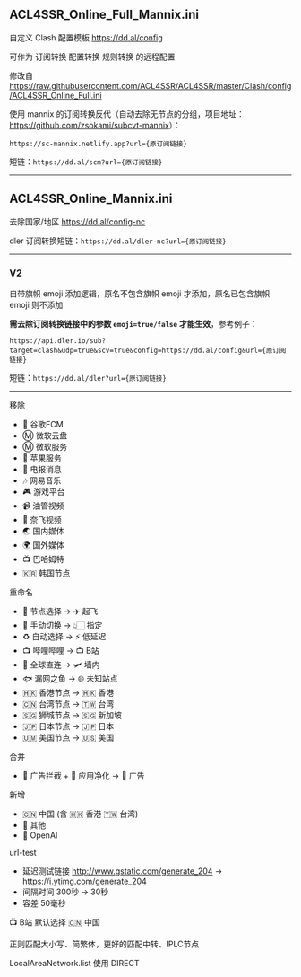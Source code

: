 ## ACL4SSR_Online_Full_Mannix.ini

自定义 Clash 配置模板 https://dd.al/config

可作为 订阅转换 配置转换 规则转换 的远程配置

修改自 https://raw.githubusercontent.com/ACL4SSR/ACL4SSR/master/Clash/config/ACL4SSR_Online_Full.ini

使用 mannix 的订阅转换反代（自动去除无节点的分组，项目地址：<https://github.com/zsokami/subcvt-mannix>）：

`https://sc-mannix.netlify.app?url={原订阅链接}`

短链：`https://dd.al/scm?url={原订阅链接}`

---

## ACL4SSR_Online_Mannix.ini

去除国家/地区 https://dd.al/config-nc

dler 订阅转换短链：`https://dd.al/dler-nc?url={原订阅链接}`

---

### V2

自带旗帜 emoji 添加逻辑，原名不包含旗帜 emoji 才添加，原名已包含旗帜 emoji 则不添加

**需去除订阅转换链接中的参数 `emoji=true/false` 才能生效**，参考例子：

`https://api.dler.io/sub?target=clash&udp=true&scv=true&config=https://dd.al/config&url={原订阅链接}`

短链：`https://dd.al/dler?url={原订阅链接}`

---

移除
- 📢 谷歌FCM
- Ⓜ️ 微软云盘
- Ⓜ️ 微软服务
- 🍎 苹果服务
- 📲 电报消息
- 🎶 网易音乐
- 🎮 游戏平台
- 📹 油管视频
- 🎥 奈飞视频
- 🌏 国内媒体
- 🌍 国外媒体
- 📺 巴哈姆特
- 🇰🇷 韩国节点

重命名
- 🚀 节点选择 -> ✈️ 起飞
- 🚀 手动切换 -> 👆🏻 指定
- ♻️ 自动选择 -> ⚡ 低延迟
- 📺 哔哩哔哩 -> 📺 B站
- 🎯 全球直连 -> 🛩️ 墙内
- 🐟 漏网之鱼 -> 🌐 未知站点
- 🇭🇰 香港节点 -> 🇭🇰 香港
- 🇨🇳 台湾节点 -> 🇹🇼 台湾
- 🇸🇬 狮城节点 -> 🇸🇬 新加坡
- 🇯🇵 日本节点 -> 🇯🇵 日本
- 🇺🇲 美国节点 -> 🇺🇸 美国

合并
- 🛑 广告拦截 + 🍃 应用净化 -> 💩 广告

新增
- 🇨🇳 中国 (含 🇭🇰 香港 🇹🇼 台湾)
- 🎏 其他
- 🤖 ‍OpenAI

url-test
- 延迟测试链接 http://www.gstatic.com/generate_204 -> https://i.ytimg.com/generate_204
- 间隔时间 300秒 -> 30秒
- 容差 50毫秒

📺 ‍B站 默认选择 🇨🇳 ‍中国

正则匹配大小写、简繁体，更好的匹配中转、IPLC节点

LocalAreaNetwork.list 使用 DIRECT
